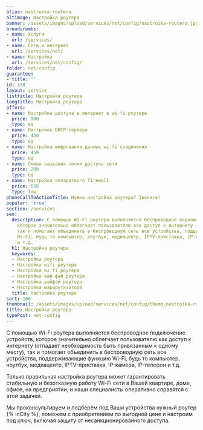 ```yaml
---
alias: nastroika-routera
altimage: Настройка роутера
banner: /assets/images/upload/services/net/config/nastroika-routera.jpg
breadcrumbs:
- name: Услуги
  url: /services/
- name: Сети и интернет
  url: /services/net/
- name: Настройка
  url: /services/net/config/
folder: net/config
guarantee:
- title: ''
id: 128
layout: service
listtitle: Настройка роутера
longtitle: Настройка роутера
offers:
- name: Настройка доступа в интернет в wi-fi роутере
  price: 900
  type: eq
- name: Настройка DHCP-сервера
  price: 450
  type: eq
- name: Настройка шифрования данных wi-fi соединения
  price: 450
  type: eq
- name: Смена названия точки доступа сети
  price: 200
  type: eq
- name: Настройка аппаратного firewall
  price: 550
  type: low
phoneCallToActionTitle: Нужна настройка роутера? Звоните!
popular: 'true'
section: /services
seo:
  description: С помощью Wi-Fi роутера выполняется беспроводное подключение устройств,
    которое значительно облегчает пользователю как доступ к интернету {% inCity %},
    так и помогает объединить в беспроводную сеть все устройства, поддерживающие функцию
    Wi-Fi, будь то компьютер, ноутбук, медиацентр, IPTV-приставка, IP-камера, IP-телефон
    и т.д.
  h1: Настройка роутера
  keywords:
  - Настройка роутера
  - Настройка wifi роутера
  - Настройка wi fi роутера
  - Настройка вай фай роутера
  - Настройка вайфай роутера
  - Настройка маршрутизатора
  title: Настройка роутера
sort: 100
thumbnail: /assets/images/upload/services/net/config/thumb_nastroika-routera.jpg
title: Настройка роутера
typePost: net-config
---
```

С помощью Wi-Fi роутера выполняется беспроводное подключение устройств, которое значительно облегчает пользователю как доступ к интернету (отпадает необходимость быть привязанным к одному месту), так и помогает объединить в беспроводную сеть все устройства, поддерживающие функцию Wi-Fi, будь то компьютер, ноутбук, медиацентр, IPTV-приставка, IP-камера, IP-телефон и т.д.

Только правильная настройка роутера может гарантировать стабильную и безотказную работу Wi-Fi сети в Вашей квартире, доме, офисе, на предприятии, и наши специалисты оперативно справятся с этой задачей.

Мы проконсультируем и подберём под Ваши устройства нужный роутер {% inCity %}, поможем с приобретением по выгодной цене и настроим под ключ, включая защиту от несанкционированного доступа.